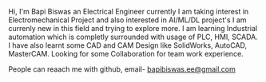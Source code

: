 
Hi, I'm Bapi Biswas an Electrical Engineer currently I am taking interest in Electromechanical Project and also interested in AI/ML/DL project's
I am currenly new in this field and trying to explore more. I am learning Industrial automation which is completly surrounded with usage of PLC, HMI, SCADA.
I have also learnt some CAD and CAM Design like SolidWorks, AutoCAD, MasterCAM.
Looking for some Collaboration for team work experience.

People can reaach me with github, email- bapibiswas.ee@gmail.com

<!---
biswas0303/biswas0303 is a ✨ special ✨ repository because its `README.md` (this file) appears on your GitHub profile.
You can click the Preview link to take a look at your changes.
--->
